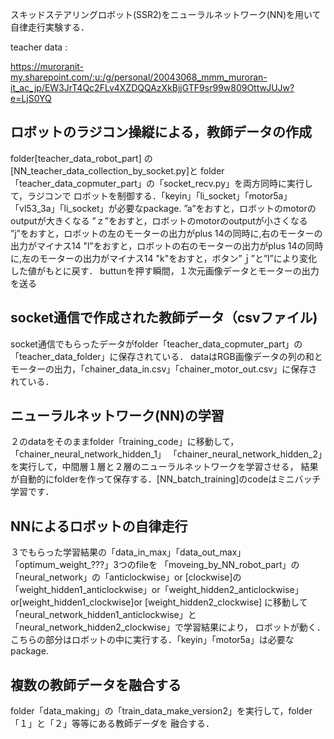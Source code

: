 スキッドステアリングロボット(SSR2)をニューラルネットワーク(NN)を用いて自律走行実験する．

teacher data :

https://muroranit-my.sharepoint.com/:u:/g/personal/20043068_mmm_muroran-it_ac_jp/EW3JrT4Qc2FLv4XZDQQAzXkBjjGTF9sr99w809OttwJUJw?e=LjS0YQ


## ロボットのラジコン操縦による，教師データの作成
folder[teacher_data_robot_part] の [NN_teacher_data_collection_by_socket.py]と
folder「teacher_data_copmuter_part」の「socket_recv.py」を両方同時に実行して，ラジコンで
ロボットを制御する．「keyin」「li_socket」「motor5a」「vl53_3a」「li_socket」が必要なpackage.
”a”をおすと，ロボットのmotorのoutputが大きくなる
”ｚ”をおすと，ロボットのmotorのoutputが小さくなる
”j”をおすと，ロボットの左のモーターの出力がplus 14の同時に,右のモーターの出力がマイナス14
"l"をおすと，ロボットの右のモーターの出力がplus 14の同時に,左のモーターの出力がマイナス14
"k"をおすと，ボタン”ｊ”と”l”により変化した値がもとに戻す．
buttunを押す瞬間，１次元画像データとモーターの出力を送る


## socket通信で作成された教師データ（csvファイル)
socket通信でもらったデータがfolder「teacher_data_copmuter_part」の「teacher_data_folder」に保存されている．
dataはRGB画像データの列の和とモーターの出力，「chainer_data_in.csv」「chainer_motor_out.csv」に保存されている．


## ニューラルネットワーク(NN)の学習
２のdataをそのままfolder「training_code」に移動して，「chainer_neural_network_hidden_1」
「chainer_neural_network_hidden_2」を実行して，中間層１層と２層のニューラルネットワークを学習させる，
結果が自動的にfolderを作って保存する．[NN_batch_training]のcodeはミニバッチ学習です．


## NNによるロボットの自律走行
３でもらった学習結果の「data_in_max」「data_out_max」「optimum_weight_???」3つのfileを
「moveing_by_NN_robot_part」の「neural_network」の「anticlockwise」or [clockwise]の
「weight_hidden1_anticlockwise」or「weight_hidden2_anticlockwise」or[weight_hidden1_clockwise]or
[weight_hidden2_clockwise] に移動して
「neural_network_hidden1_anticlockwise」と「neural_network_hidden2_clockwise」で学習結果により，
ロボットが動く．こちらの部分はロボットの中に実行する．「keyin」「motor5a」は必要なpackage.

## 複数の教師データを融合する
folder「data_making」の「train_data_make_version2」を実行して，folder「１」と「２」等等にある教師デーダを
融合する．

